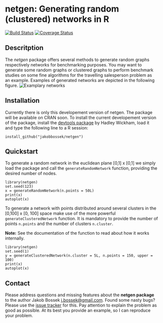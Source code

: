 # netgen: Generating random (clustered) networks in R

[![Build Status](https://travis-ci.org/jakobbossek/netgen.svg?branch=master)](https://travis-ci.org/jakobbossek/netgen)
[![Coverage Status](https://coveralls.io/repos/jakobbossek/netgen/badge.svg)](https://coveralls.io/r/jakobbossek/netgen)

## Descritption

The *netgen* package offers several methods to generate random graphs respectively
networks for benchmarking purposes. You may want to generate some random graphs
or clustered graphs to perform benchmark studies on some fine algorithms for
the travelling salesperson problem as an example. Examples of generated networks 
are depicted in the following figure.
![Examplary networks](https://raw.githubusercontent.com/jakobbossek/netgen/master/images/instance_examples.png)

## Installation

Currently there is only this developement version of netgen. The package will
be available on CRAN soon. 
To install the current developement version of the package, install the [devtools package](http://cran.r-project.org/web/packages/devtools/index.html) by Hadley Wickham, load it and type the following line to a R session:

```splus
install_github("jakobbossek/netgen")
```

## Quickstart

To generate a random network in the euclidean plane [0,1] x [0,1] we simply
load the package and call the `generateRandomNetwork` function, providing the
desired number of nodes.

```splus
library(netgen)
set.seed(123)
x = generateRandomNetwork(n.points = 50L)
print(x)
autoplot(x)
```

To generate a network with points distributed around several clusters in the
[0,100] x [0, 100] space make use of the more powerful `generateClusteredNetwork`
function. It is mandatory to provide the number of points `n.points` and the number of clusters `n.cluster`.

**Note:** See the documentation of the function to read about how it works internally.

```splus
library(netgen)
set.seed(1)
y = generateClusteredNetwork(n.cluster = 5L, n.points = 150, upper = 100)
print(x)
autoplot(x)
```


## Contact

Please address questions and missing features about the **netgen package** to the author Jakob Bossek <j.bossek@gmail.com>. Found some nasty bugs? Please use the [issue tracker](https://github.com/jbossek/netgen/issues) for this. Pay attention to explain the problem as good as possible. At its best you provide an example, so I can reproduce your problem.



